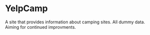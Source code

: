 # YelpCamp
A site that provides information about camping sites.
All dummy data.
Aiming for continued improvments.
